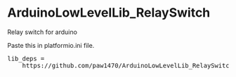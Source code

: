 # ArduinoLowLevelLib_RelaySwitch
Relay switch for arduino

Paste this in platformio.ini file.
<pre>
lib_deps = 
    https://github.com/paw1470/ArduinoLowLevelLib_RelaySwitch.git
<pre/>
